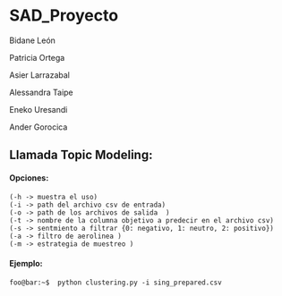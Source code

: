 # SAD_Proyecto

Bidane León

Patricia Ortega

Asier Larrazabal 

Alessandra Taipe

Eneko Uresandi

Ander Gorocica

## Llamada Topic Modeling:
#### Opciones:
```
(-h -> muestra el uso)
(-i -> path del archivo csv de entrada)
(-o -> path de los archivos de salida  )
(-t -> nombre de la columna objetivo a predecir en el archivo csv)
(-s -> sentmiento a filtrar {0: negativo, 1: neutro, 2: positivo})
(-a -> filtro de aerolinea )
(-m -> estrategia de muestreo )
```
#### Ejemplo:
```console
foo@bar:~$  python clustering.py -i sing_prepared.csv
```



